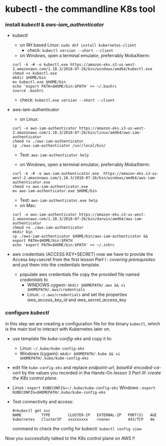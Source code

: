 
# kubectl - the commandline K8s tool

### install _kubectl_ & _aws-iam_authenticator_
* kubectl
  * on RH based Linux: ```sudo dnf install kubernetes-client```
    * check: ```kubectl version --short --client```
  * on Windows, open a terminal emulator, preferrably MobaXterm:
  ```
  curl -k -# -o kubectl.exe https://amazon-eks.s3-us-west-2.amazonaws.com/1.10.3/2018-07-26/bin/windows/amd64/kubectl.exe
  chmod +x kubectl.exe
  mkdir $HOME/bin
  mv kubectl.exe $HOME/bin
  echo 'export PATH=$HOME/bin:$PATH' >> ~/.bashrc
  source .bashrc
  ```
    * check: ```kubectl.exe version --short --client```

* aws-iam-authenticator
  * on Linux:
  ```
  curl -o aws-iam-authenticator https://amazon-eks.s3-us-west-2.amazonaws.com/1.10.3/2018-07-26/bin/linux/amd64/aws-iam-authenticator   
  chmod +x ./aws-iam-authenticator
  cp ./aws-iam-authenticator /usr/local/bin/
  ```
    * Test: ```aws-iam-authenticator help```

  * on Windows, open a terminal emulator, preferrably MobaXterm:  
  ```
  curl -k -# -o aws-iam-authenticator.exe  https://amazon-eks.s3-us-west-2.amazonaws.com/1.10.3/2018-07-26/bin/windows/amd64/aws-iam-authenticator.exe
  chmod +x aws-iam-authenticator.exe
  mv aws-iam-authenticator.exe $HOME/bin
  ```
    * Test: ```aws-iam-authenticator.exe help```
  * on Mac:
  ```
  curl -o aws-iam-authenticator https://amazon-eks.s3-us-west-2.amazonaws.com/1.10.3/2018-07-26/bin/darwin/amd64/aws-iam-authenticator
  chmod +x ./aws-iam-authenticator
  mkdir bin
  cp ./aws-iam-authenticator $HOME/bin/aws-iam-authenticator && export PATH=$HOME/bin:$PATH
  echo 'export PATH=$HOME/bin:$PATH' >> ~/.zshrc
  ```

* aws credentials (ACCESS KEY+SECRET)
now we have to provide the Access key+secret from the first lesson _Part I : covering prerequisites_ and put them into the credentials template.

    * populate aws credentials file
      copy the provided file named _credentials_ to
      * WINDOWS cygwin: ```mkdir $HOMEPATH/.aws && vi $HOMEPATH/.aws/credentials```
      * Linux: ```~/.aws/credentials```
      and set the properties _aws_access_key_id_ and _aws_secret_access_key_


### configure _kubectl_
in this step we are creating a configuration file for the binary ```kubectl```, which is the main tool to interact with Kubernetes later on.
* use template file _kube-config-eks_ and copy it to:
  * Linux: ```~/.kube/kube-config-eks```
  * Windows (cygwin): ```mkdir $HOMEPATH/.kube && vi $HOMEPATH/.kube/kube-config-eks```
* edit file ```kube-config-eks``` and replace _endpoint-url_, _base64-encoded-ca-cert_ by the values you recorded in the Hands-On lesson 3 _Part III: create the K8s control plane_.

* Linux : ```export KUBECONFIG=~/.kube/kube-config-eks```
  Windows : ```export KUBECONFIG=$HOMEPATH/.kube/kube-config-eks```

* Test connectivity and access:  
  ```
  #>kubectl get svc
  NAME         TYPE        CLUSTER-IP   EXTERNAL-IP   PORT(S)   AGE
  kubernetes   ClusterIP   xxxxxxxxx    <none>        443/TCP   4m
  ```
  command to check the config for kubectl: `kubectl config view`

Now you successfully talked to the K8s control plane on AWS !!
